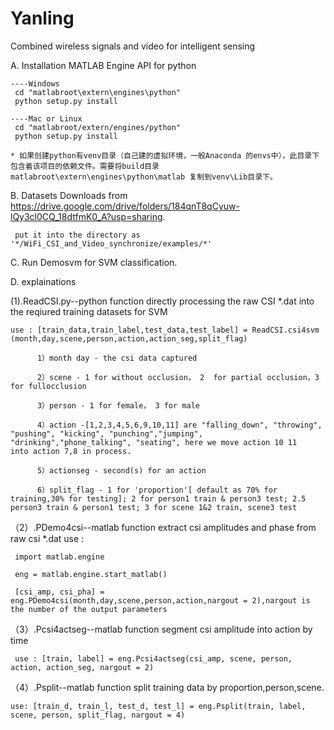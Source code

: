 # Yanling
Combined wireless signals and video for intelligent sensing

A.  Installation MATLAB Engine API for python

    ----Windows
     cd "matlabroot\extern\engines\python"
     python setup.py install

    ----Mac or Linux
     cd "matlabroot/extern/engines/python"
     python setup.py install

    * 如果创建python有venv目录（自己建的虚拟环境，一般Anaconda 的envs中），此目录下包含着该项目的依赖文件。需要将build目录matlabroot\extern\engines\python\matlab 复制到venv\Lib目录下。



B.  Datasets Downloads from https://drive.google.com/drive/folders/184qnT8qCyuw-lQy3cl0CQ_18dtfmK0_A?usp=sharing.
                 
     put it into the directory as '*/WiFi_CSI_and_Video_synchronize/examples/*'


C.   Run Demosvm for SVM classification.

D.   explainations

(1).ReadCSI.py--python function directly processing the raw CSI *.dat into the reqiured training datasets for SVM

    use : [train_data,train_label,test_data,test_label] = ReadCSI.csi4svm (month,day,scene,person,action,action_seg,split_flag)
  
          1）month day - the csi data captured
  
          2）scene - 1 for without occlusion， 2  for partial occlusion，3 for fullocclusion
  
          3）person - 1 for female， 3 for male
  
          4）action -[1,2,3,4,5,6,9,10,11] are "falling_down", "throwing", "pushing", "kicking", "punching","jumping", "drinking","phone_talking", "seating", here we move action 10 11     into action 7,8 in process.
  
          5）actionseg - second(s) for an action
  
          6）split_flag - 1 for 'proportion'[ default as 70% for training,30% for testing]; 2 for person1 train & person3 test; 2.5 person3 train & person1 test; 3 for scene 1&2 train, scene3 test
  

（2）.PDemo4csi--matlab function extract csi amplitudes and phase from raw csi *.dat
     use :
   
     import matlab.engine 
    
     eng = matlab.engine.start_matlab()
  
     [csi_amp, csi_pha] = eng.PDemo4csi(month,day,scene,person,action,nargout = 2),nargout is the number of the output parameters
  
  

（3）.Pcsi4actseg--matlab function segment csi amplitude into action by time
 
     use : [train, label] = eng.Pcsi4actseg(csi_amp, scene, person, action, action_seg, nargout = 2) 
  
  

（4）.Psplit--matlab function split training data by proportion,person,scene.

    use: [train_d, train_l, test_d, test_l] = eng.Psplit(train, label, scene, person, split_flag, nargout = 4) 

